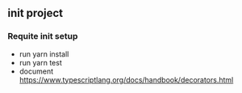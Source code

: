 ## init project

### Requite init setup
- run yarn install
- run yarn test
- document https://www.typescriptlang.org/docs/handbook/decorators.html
